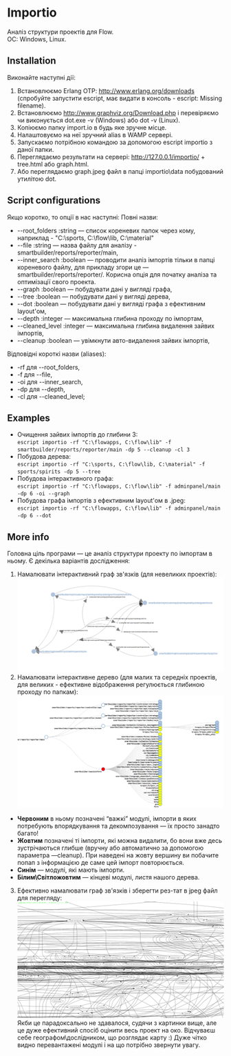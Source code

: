 # Importio
Аналіз структури проектів для Flow.<br>
ОС: Windows, Linux.

## Installation
Виконайте наступні дії:
1. Встановлюємо Erlang OTP: http://www.erlang.org/downloads (спробуйте запустити escript, має видати в консоль - escript: Missing filename).
2. Встановлюємо http://www.graphviz.org/Download.php і перевіряємо чи виконується dot.exe -v (Windows) або dot -v (Linux).
2. Копіюємо папку import.io в будь яке зручне місце.
3. Налаштовуємо на неї зручний alias в WAMP сервері.
4. Запускаємо потрібною командою за допомогою escript importio з даної папки.
5. Переглядаємо результати на сервері:
  http://127.0.0.1/importio/ + tree.html або graph.html.
6. Або переглядаємо graph.jpeg файл в папці importio\data побудований утилітою dot.

## Script configurations

Якщо коротко, то опції в нас наступні:
Повні назви:
* --root_folders :string — список кореневих папок через кому, наприклад - "C:\sports, C:\flow\lib, C:\material"
* --file :string —  назва файлу для аналізу - smartbuilder/reports/reporter/main, 
* --inner_search :boolean — проводити аналіз імпортів тільки в папці кореневого файлу, для 	прикладу згори це — smartbuilder/reports/reporter/. Корисна опція для початку аналіза та оптимізації свого проекта.
* --graph :boolean — побудувати дані у вигляді графа,
* --tree :boolean — побудувати дані у вигляді дерева,
* --dot :boolean — побудувати дані у вигляді графа з ефективним layout'ом,
* --depth :integer — максимальна глибина проходу по імпортам,
* --cleaned_level :integer — максимальна глибина видалення зайвих імпортів,
* --cleanup :boolean — увімкнути авто-видалення зайвих імпортів,

Відповідні короткі назви (aliases):
* -rf для --root_folders,
* -f  для --file,
* -oi для --inner_search,
* -dp для --depth,
* -cl для --cleaned_level;

## Examples

* Очищення зайвих імпортів до глибини 3: <br>`escript importio -rf "C:\flowapps, C:\flow\lib" -f smartbuilder/reports/reporter/main -dp 5 --cleanup -cl 3`
* Побудова дерева: <br>`escript importio -rf "C:\sports, C:\flow\lib, C:\material" -f sports/spirits -dp 5 --tree`
* Побудова інтерактивного графа: <br>`escript importio -rf "C:\flowapps, C:\flow\lib" -f adminpanel/main -dp 6 -oi --graph`
* Побудова графа імпортів з ефективним layout'ом в .jpeg: <br>`escript importio -rf "C:\flowapps, C:\flow\lib" -f adminpanel/main -dp 6 --dot`

## More info

Головна ціль програми — це аналіз структури проекту по імпортам в ньому. Є декілька варіантів дослідження:
1. Намалювати інтерактивний граф зв'язків (для невеликих проектів):
![Приклад графу](https://github.com/Karkunow/import.io/blob/master/img/1.png)
2. Намалювати інтерактивне дерево (для малих та середніх проектів, для великих - ефективне відображення регулюється глибиною проходу по папкам):
![Приклад дерева](https://github.com/Karkunow/import.io/blob/master/img/2.png)
* **Червоним** в ньому позначені “важкі” модулі, імпорти в яких потребують впорядкування та декомпозування — їх просто занадто багато!
* **Жовтим** позначені ті імпорти, які можна видалити, бо вони вже десь зустрічаються глибше (вручну або автоматично за допомогою параметра —cleanup). При наведені на жовту вершину ви побачите попап з інформацією де саме цей імпорт повторюється.
* **Синім** — модулі, які мають імпорти.
* **Білим\Світложовтим** — кінцеві модулі, листя нашого дерева.

3. Ефективно намалювати граф зв'язків і зберегти рез-тат в jpeg файл для перегляду:
![Приклад Jpeg](https://github.com/Karkunow/import.io/blob/master/img/3.png)
Якби це парадоксально не здавалося, судячи з картинки вище, але це дуже ефективний спосіб оцінити весь проект на око. Відчуваєш себе географом\дослідником, що розглядає карту :) Дуже чітко видно перевантажені модулі і на що потрібно звернути увагу.
